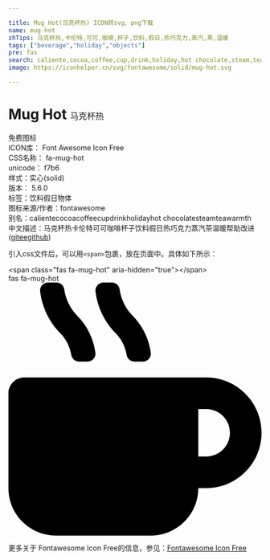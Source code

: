 ```yaml
---

title: Mug Hot(马克杯热) ICON转svg、png下载
name: mug-hot
zhTips: 马克杯热,卡伦特,可可,咖啡,杯子,饮料,假日,热巧克力,蒸汽,茶,温暖
tags: ["beverage","holiday","objects"]
pre: fas
search: caliente,cocoa,coffee,cup,drink,holiday,hot chocolate,steam,tea,warmth
image: https://iconhelper.cn/svg/fontawesome/solid/mug-hot.svg

---
```


# Mug Hot  <small style="font-size: 60%;font-weight: 100">马克杯热</small>


<div class="detail-page">
<p>
<span><span class="badge-success badge">免费图标</span> </span>
<br/>
<span>
ICON库：
<span class="badge-secondary badge">Font Awesome Icon Free</span> 
</span>
<br/>
<span>
CSS名称：
<span class="badge-secondary badge">fa-mug-hot</span> 
</span>
<br/>
<span>
unicode：
<span class="badge-secondary badge">f7b6</span> 
<copy-btn content='f7b6' btn-title=""></copy-btn>
<copy-btn :content='String.fromCodePoint(parseInt("f7b6", 16))' btn-title="复制U"></copy-btn>
</span><br/><span>样式：<span class="badge-light badge">实心(solid)</span></span>
<br/>
<span>
版本：
<span class="badge-secondary badge">5.6.0</span> 
</span><br/><span>标签：<span class="badge-light badge"><router-link to="/tags/beverage.html">饮料</router-link></span><span class="badge-light badge"><router-link to="/tags/holiday.html">假日</router-link></span><span class="badge-light badge"><router-link to="/tags/objects.html">物体</router-link></span></span>
<br/>
<span>图标来源/作者：<span class="badge-light badge">fontawesome</span></span> 
<br/>
<span>别名：<span class="badge-light badge">caliente</span><span class="badge-light badge">cocoa</span><span class="badge-light badge">coffee</span><span class="badge-light badge">cup</span><span class="badge-light badge">drink</span><span class="badge-light badge">holiday</span><span class="badge-light badge">hot chocolate</span><span class="badge-light badge">steam</span><span class="badge-light badge">tea</span><span class="badge-light badge">warmth</span></span><br/><span class="zh-detail">中文描述：<span class="badge-primary badge">马克杯热</span><span class="badge-primary badge">卡伦特</span><span class="badge-primary badge">可可</span><span class="badge-primary badge">咖啡</span><span class="badge-primary badge">杯子</span><span class="badge-primary badge">饮料</span><span class="badge-primary badge">假日</span><span class="badge-primary badge">热巧克力</span><span class="badge-primary badge">蒸汽</span><span class="badge-primary badge">茶</span><span class="badge-primary badge">温暖</span><span class="help-link"><span>帮助改进</span>(<a href="https://gitee.com/liuwave/icon-helper/edit/master/json/fontawesome/solid/mug-hot.json" target="_blank" rel="noopener noreferrer">gitee</a><a href="https://github.com/liuwave/icon-helper/edit/master/json/fontawesome/solid/mug-hot.json" target="_blank" rel="noopener noreferrer">github</a></span>)</span><br/>
</p>
</div>
<div class="alert alert-dark">
  <i class="fas fa-mug-hot fa-xs"></i>
  <i class="fas fa-mug-hot fa-sm"></i>
  <i class="fas fa-mug-hot fa-lg"></i>
  <i class="fas fa-mug-hot fa-2x"></i>
  <i class="fas fa-mug-hot fa-3x"></i>
  <i class="fas fa-mug-hot fa-5x"></i>
  <i class="fas fa-mug-hot fa-7x"></i>
</div>
<div>
  <p>引入css文件后，可以用<code>&lt;span&gt;</code>包裹，放在页面中。具体如下所示：    
  </p>
  <div class="alert alert-primary" style="font-size: 14px">
    &lt;span class="fas fa-mug-hot" aria-hidden="true"&gt;&lt;/span&gt;
    <copy-btn content='<span class="fas fa-mug-hot" aria-hidden="true"></span>'></copy-btn>
  </div>
  <div class="alert alert-secondary">
    <i class="fas fa-mug-hot"
    style="font-size: 24px"
    aria-hidden="true"></i> fas fa-mug-hot
    <copy-btn content="fas fa-mug-hot" btn-title="复制图标名称"></copy-btn>
  </div>
</div>
<div id="svg" class="svg-wrap">
<svg xmlns="http://www.w3.org/2000/svg" viewBox="0 0 512 512"><path d="M127.1 146.5c1.3 7.7 8 13.5 16 13.5h16.5c9.8 0 17.6-8.5 16.3-18-3.8-28.2-16.4-54.2-36.6-74.7-14.4-14.7-23.6-33.3-26.4-53.5C111.8 5.9 105 0 96.8 0H80.4C70.6 0 63 8.5 64.1 18c3.9 31.9 18 61.3 40.6 84.4 12 12.2 19.7 27.5 22.4 44.1zm112 0c1.3 7.7 8 13.5 16 13.5h16.5c9.8 0 17.6-8.5 16.3-18-3.8-28.2-16.4-54.2-36.6-74.7-14.4-14.7-23.6-33.3-26.4-53.5C223.8 5.9 217 0 208.8 0h-16.4c-9.8 0-17.5 8.5-16.3 18 3.9 31.9 18 61.3 40.6 84.4 12 12.2 19.7 27.5 22.4 44.1zM400 192H32c-17.7 0-32 14.3-32 32v192c0 53 43 96 96 96h192c53 0 96-43 96-96h16c61.8 0 112-50.2 112-112s-50.2-112-112-112zm0 160h-16v-96h16c26.5 0 48 21.5 48 48s-21.5 48-48 48z"/></svg>
</div>
<detail full-name='fa-mug-hot'></detail>

<Vssue title="关于“Mug Hot”的评论" />
    
<div><p>更多关于  Fontawesome Icon Free的信息，参见：<a target="_blank" href="https://iconhelper.cn/fontawesome.html">Fontawesome Icon Free</a>
</p></div>
